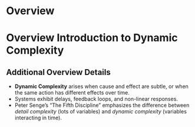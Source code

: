# Overview
# Overview Introduction to Dynamic Complexity

## Additional Overview Details
- **Dynamic Complexity** arises when cause and effect are subtle, or when the same action has different effects over time.  
- Systems exhibit delays, feedback loops, and non-linear responses.  
- Peter Senge’s “The Fifth Discipline” emphasizes the difference between *detail complexity* (lots of variables) and *dynamic complexity* (variables interacting in time).



